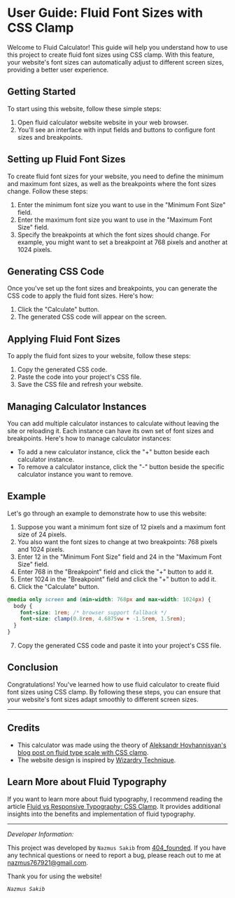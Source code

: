 # User Guide: Fluid Font Sizes with CSS Clamp

Welcome to Fluid Calculator! This guide will help you understand how to use this project to create fluid font sizes using CSS clamp. With this feature, your website's font sizes can automatically adjust to different screen sizes, providing a better user experience.

## Getting Started

To start using this website, follow these simple steps:

1. Open fluid calculator website website in your web browser.
2. You'll see an interface with input fields and buttons to configure font sizes and breakpoints.

## Setting up Fluid Font Sizes

To create fluid font sizes for your website, you need to define the minimum and maximum font sizes, as well as the breakpoints where the font sizes change. Follow these steps:

1. Enter the minimum font size you want to use in the "Minimum Font Size" field.
2. Enter the maximum font size you want to use in the "Maximum Font Size" field.
3. Specify the breakpoints at which the font sizes should change. For example, you might want to set a breakpoint at 768 pixels and another at 1024 pixels.

## Generating CSS Code

Once you've set up the font sizes and breakpoints, you can generate the CSS code to apply the fluid font sizes. Here's how:

1. Click the "Calculate" button.
2. The generated CSS code will appear on the screen.

## Applying Fluid Font Sizes

To apply the fluid font sizes to your website, follow these steps:

1. Copy the generated CSS code.
2. Paste the code into your project's CSS file.
3. Save the CSS file and refresh your website.

## Managing Calculator Instances

You can add multiple calculator instances to calculate without leaving the site or reloading it. Each instance can have its own set of font sizes and breakpoints. Here's how to manage calculator instances:

- To add a new calculator instance, click the "+" button beside each calculator instance.
- To remove a calculator instance, click the "-" button beside the specific calculator instance you want to remove.

## Example

Let's go through an example to demonstrate how to use this website:

1. Suppose you want a minimum font size of 12 pixels and a maximum font size of 24 pixels.
2. You also want the font sizes to change at two breakpoints: 768 pixels and 1024 pixels.
3. Enter 12 in the "Minimum Font Size" field and 24 in the "Maximum Font Size" field.
4. Enter 768 in the "Breakpoint" field and click the "+" button to add it.
5. Enter 1024 in the "Breakpoint" field and click the "+" button to add it.
6. Click the "Calculate" button.

```css
@media only screen and (min-width: 768px and max-width: 1024px) {
  body {
    font-size: 1rem; /* browser support fallback */
    font-size: clamp(0.8rem, 4.6875vw + -1.5rem, 1.5rem);
  }
}
```

7. Copy the generated CSS code and paste it into your project's CSS file.

## Conclusion

Congratulations! You've learned how to use fluid calculator to create fluid font sizes using CSS clamp. By following these steps, you can ensure that your website's font sizes adapt smoothly to different screen sizes.

---

## Credits

- This calculator was made using the theory of [Aleksandr Hovhannisyan's blog post on fluid type scale with CSS clamp](https://www.aleksandrhovhannisyan.com/blog/fluid-type-scale-with-css-clamp/).
- The website design is inspired by [Wizardry Technique](https://wizardry-technique.webflow.io/).

## Learn More about Fluid Typography

If you want to learn more about fluid typography, I recommend reading the article [Fluid vs Responsive Typography: CSS Clamp](https://blog.logrocket.com/fluid-vs-responsive-typography-css-clamp/). It provides additional insights into the benefits and implementation of fluid typography.

---

_*Developer Information:*_

This project was developed by `Nazmus Sakib` from [404_founded](https://t.me/founded_404). If you have any technical questions or need to report a bug, please reach out to me at [nazmus767921@gmail.com]().

Thank you for using the website!

_`Nazmus Sakib`_

